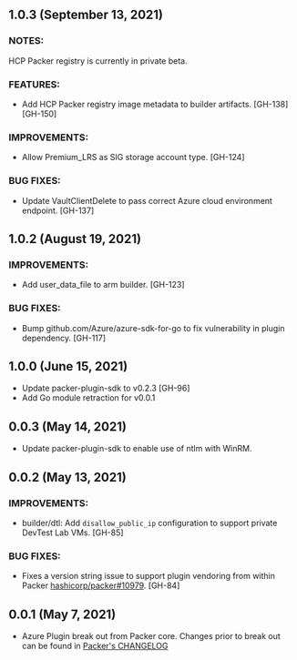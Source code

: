 ## 1.0.3 (September 13, 2021)
### NOTES:
HCP Packer registry is currently in private beta.

### FEATURES:
* Add HCP Packer registry image metadata to builder artifacts. [GH-138] [GH-150]

### IMPROVEMENTS:
* Allow Premium_LRS as SIG storage account type. [GH-124]

### BUG FIXES:
* Update VaultClientDelete to pass correct Azure cloud environment endpoint.  [GH-137]

## 1.0.2 (August 19, 2021)

### IMPROVEMENTS:
* Add user_data_file to arm builder. [GH-123]

### BUG FIXES:
* Bump github.com/Azure/azure-sdk-for-go to fix vulnerability in plugin dependency. [GH-117]

## 1.0.0 (June 15, 2021)

* Update packer-plugin-sdk to v0.2.3 [GH-96]
* Add Go module retraction for v0.0.1

## 0.0.3 (May 14, 2021)
* Update packer-plugin-sdk to enable use of ntlm with WinRM.

## 0.0.2 (May 13, 2021)

### IMPROVEMENTS:

* builder/dtl: Add `disallow_public_ip` configuration to support private DevTest Lab VMs. [GH-85]

### BUG FIXES:

* Fixes a version string issue to support plugin vendoring from within Packer [hashicorp/packer#10979](https://github.com/hashicorp/packer/pull/10979).
  [GH-84]

## 0.0.1 (May 7, 2021)

* Azure Plugin break out from Packer core. Changes prior to break out can be found in [Packer's CHANGELOG](https://github.com/hashicorp/packer/blob/master/CHANGELOG.md)


